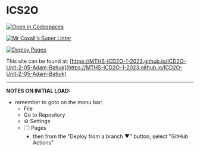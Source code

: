 # ICS2O

[![Open in Codespaces](https://classroom.github.com/assets/launch-codespace-7f7980b617ed060a017424585567c406b6ee15c891e84e1186181d67ecf80aa0.svg)](https://classroom.github.com/open-in-codespaces?assignment_repo_id=14460236)

[![Mr Coxall's Super Linter](https://github.com/MTHS-ICD2O-1-2023/ICD2O-Unit-2-05-Adam-Batiuk/workflows/Mr%20Coxall's%20Super%20Linter/badge.svg)](https://github.com/MTHS-ICD2O-1-2023/ICD2O-Unit-2-05-Adam-Batiuk/actions)

[![Deploy Pages](https://github.com/MTHS-ICD2O-1-2023/ICD2O-Unit-2-05-Adam-Batiuk/workflows/Deploy%20Pages/badge.svg)](https://github.com/MTHS-ICD2O-1-2023/ICD2O-Unit-2-05-Adam-Batiuk/actions)

This site can be found at: [https://MTHS-ICD2O-1-2023.github.io/ICD2O-Unit-2-05-Adam-Batiuk](https://MTHS-ICD2O-1-2023.github.io/ICD2O-Unit-2-05-Adam-Batiuk)

---

**NOTES ON INITIAL LOAD:**
- remember to goto on the menu bar:
  - File
  - Go to Repository
  - ⚙ Settings
  - 🗔 Pages
    - then from the "Deploy from a branch ▼" button, select "GitHub Actions"
